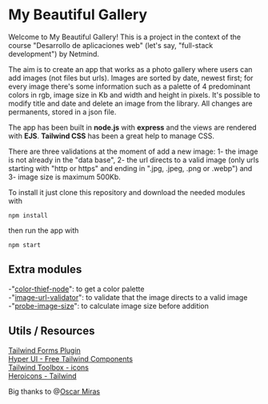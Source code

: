 # My Beautiful Gallery
Welcome to My Beautiful Gallery! This is a project in the context of the course "Desarrollo de aplicaciones web" (let's say, "full-stack development") by Netmind.

The aim is to create an app that works as a photo gallery where users can add images (not files but urls). Images are sorted by date, newest first; for every image there's some information such as a palette of 4 predominant colors in rgb, image size in Kb and width and height in pixels. It's possible to modify title and date and delete an image from the library. All changes are permanents, stored in a json file.

The app has been built in **node.js** with **express** and the views are rendered with **EJS**. **Tailwind CSS** has been a great help to manage CSS.

There are three validations at the moment of add a new image: 1- the image is not already in the "data base", 2- the url directs to a valid image (only urls starting with "http or https" and ending in ".jpg, .jpeg, .png or .webp") and 3- image size is maximum 500Kb. 

To install it just clone this repository and download the needed modules with

`npm install`

then run the app with

`npm start`
  





## Extra modules
-"[color-thief-node](https://www.npmjs.com/package/color-thief-node)": to get a color palette  
-"[image-url-validator](https://www.npmjs.com/package/image-url-validator)": to validate that the image directs to a valid image  
-"[probe-image-size](https://www.npmjs.com/package/probe-image-size)": to calculate image size before addition  

## Utils / Resources
[Tailwind Forms Plugin](https://github.com/tailwindlabs/tailwindcss-forms)  
[Hyper UI - Free Tailwind Components](https://www.hyperui.dev/)  
[Tailwind Toolbox - icons](https://www.tailwindtoolbox.com/icons)  
[Heroicons - Tailwind](https://heroicons.com/)  

Big thanks to @[Oscar Miras](https://github.com/omiras)






